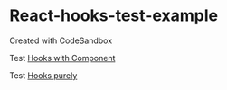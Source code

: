 # React-hooks-test-example
Created with CodeSandbox

Test [Hooks with Component](https://codesandbox.io/s/silent-cloud-7m3sk?file=/src/__tests__/TodoList-test.js)

Test [Hooks purely](https://codesandbox.io/s/silent-cloud-7m3sk?file=/src/__tests__/useToggleSelectionSet-test.js)
